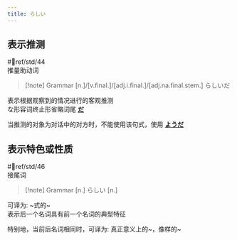 ```yaml
---
title: らしい
---
```

## 表示推测

 #📖ref/std/44  
推量助动词  

> [!note] Grammar
> [n.]/[v.final.]/[adj.i.final.]/[adj.na.final.stem.] らしいだ

表示根据观察到的情况进行的客观推测  
な形容词终止形省略词尾 [**だ**](だ.md)  

当推测的对象为对话中的对方时，不能使用该句式，使用 [**ようだ**](ようだ.md)  

## 表示特色或性质

 #📖ref/std/46  
接尾词  
> [!note] Grammar
> [n.] らしい [n.]

可译为: ~式的~  
表示后一个名词具有前一个名词的典型特征  

特别地，当前后名词相同时，可译为: 真正意义上的~，像样的~  

